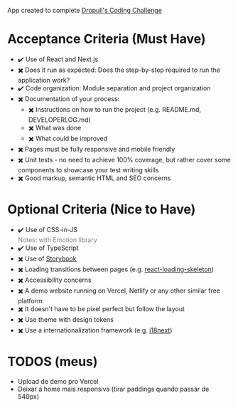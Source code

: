 App created to complete [Dropull's Coding Challenge](https://dropull.notion.site/dropull/Software-Engineer-Challenge-fa62566881d24ccc9d3ea3c4f76fdd3c)

# ****Acceptance Criteria (Must Have)****

- :heavy_check_mark: Use of React and Next.js
- :heavy_multiplication_x: Does it run as expected: Does the step-by-step required to run the application work?
- :heavy_check_mark: Code organization: Module separation and project organization
- :heavy_multiplication_x: Documentation of your process:
  - :heavy_multiplication_x: Instructions on how to run the project (e.g. README.md, DEVELOPERLOG.md)
  - :heavy_multiplication_x: What was done
  - :heavy_multiplication_x: What could be improved
- :heavy_multiplication_x: Pages must be fully responsive and mobile friendly
- :heavy_multiplication_x: Unit tests - no need to achieve 100% coverage, but rather cover some components to showcase your test writing skills
- :heavy_multiplication_x: Good markup, semantic HTML and SEO concerns

# ****Optional Criteria (Nice to Have)****

- :heavy_check_mark: Use of CSS-in-JS
<br/><span style="color: gray">Notes: with Emotion library</span>
- :heavy_check_mark: Use of TypeScript
- :heavy_multiplication_x: Use of [Storybook](https://storybook.js.org/)
- :heavy_multiplication_x: Loading transitions between pages (e.g. [react-loading-skeleton](https://github.com/dvtng/react-loading-skeleton))
- :heavy_multiplication_x: Accessibility concerns
- :heavy_multiplication_x: A demo website running on Vercel, Netlify or any other similar free platform
- :heavy_multiplication_x: It doesn't have to be pixel perfect but follow the layout
- :heavy_multiplication_x: Use theme with design tokens
- :heavy_multiplication_x: Use a internationalization framework (e.g. [i18next](https://www.i18next.com/))

# ****TODOS (meus)****
- Upload de demo pro Vercel
- Deixar a home mais responsiva (tirar paddings quando passar de 540px)
